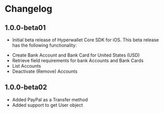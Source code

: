 Changelog
=========

1.0.0-beta01
-------------------
- Initial beta release of Hyperwallet Core SDK for iOS. This beta release has the following functionality:
* Create Bank Account and Bank Card for United States (USD)
* Retrieve field requirements for bank Accounts and Bank Cards
* List Accounts
* Deactivate (Remove) Accounts

1.0.0-beta02
-------------------
* Added PayPal as a Transfer method
* Added support to get User object
